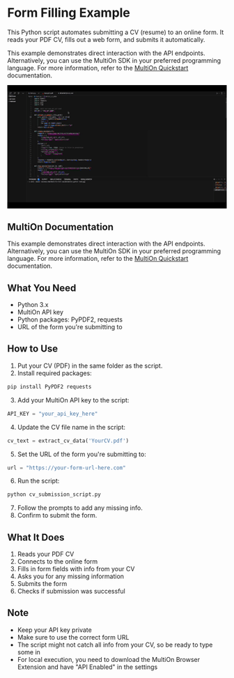 # Form Filling Example

This Python script automates submitting a CV (resume) to an online form. It reads your PDF CV, fills out a web form, and submits it automatically.

This example demonstrates direct interaction with the API endpoints. Alternatively, you can use the MultiOn SDK in your preferred programming language. For more information, refer to the [MultiOn Quickstart](https://docs.multion.ai/quick-start) documentation.

<div style="width: 100%; height: 0; padding-bottom: 56.25%; position: relative;">
  <img src="demo.gif" alt="Form Filling Demo" style="position: absolute; width: 100%; height: 100%; left: 0; top: 0;">
</div>

## MultiOn Documentation

This example demonstrates direct interaction with the API endpoints. Alternatively, you can use the MultiOn SDK in your preferred programming language. For more information, refer to the [MultiOn Quickstart](https://docs.multion.ai/welcome) documentation.

## What You Need

- Python 3.x
- MultiOn API key
- Python packages: PyPDF2, requests
- URL of the form you're submitting to

## How to Use

1. Put your CV (PDF) in the same folder as the script.
2. Install required packages:
```bash
pip install PyPDF2 requests
```
3. Add your MultiOn API key to the script:
```python
API_KEY = "your_api_key_here"
```
4. Update the CV file name in the script:
```python
cv_text = extract_cv_data('YourCV.pdf')
```
5. Set the URL of the form you're submitting to:
```python
url = "https://your-form-url-here.com"
```
6. Run the script:
```bash
python cv_submission_script.py
```
7. Follow the prompts to add any missing info.
8. Confirm to submit the form.

## What It Does

1. Reads your PDF CV
2. Connects to the online form
3. Fills in form fields with info from your CV
4. Asks you for any missing information
5. Submits the form
6. Checks if submission was successful

## Note

- Keep your API key private
- Make sure to use the correct form URL
- The script might not catch all info from your CV, so be ready to type some in
- For local execution, you need to download the MultiOn Browser Extension and have "API Enabled" in the settings